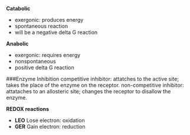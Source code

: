 **Catabolic** 
- exergonic: produces energy
- spontaneous reaction
- will be a negative delta G reaction

**Anabolic**
- exergonic: requires energy
- nonspontaneous
- positive delta G reaction

###Enzyme Inhibition
competitive inhibitor: attatches to the active site; takes the place of the enzyme on the receptor.
non-competitive inhibitor: attataches to an allosteric site; changes the receptor to disallow the enzyme.


**REDOX reactions**
- **LEO** Lose electron: oxidation
- **GER** Gain electron: reduction

